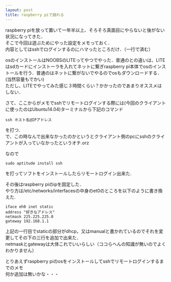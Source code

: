 ```yaml
---
layout: post
title: raspberry piで戯れる
---
```


raspberry piを放って置いて一年半以上、そろそろ真面目にやらないと後がない状況になってきた．  
そこで今回は遊ぶためにやった設定をメモっておく．  
内容としてはsshでログインするのにハマったところだけ．（一行で済む）  

osのインストールはNOOBSのLITEってやつでやった．普通のとの違いは、LITEはsdカードにインストーラを入れてネットに繋ぎraspberry pi本体でosのインストールを行う．普通のはネットに繋がないでやるのでosもダウンロードする．(当然容量もでかい)  
ただし、LITEでやってみた感じ３時間くらい？かかったのであまりオススメはしない．  

さて、ここからがメモでsshでリモートログインする際には(今回のクライアントに使ったのはUbuntu14.04)ターミナルから下記のコマンド  
	
	ssh ホスト名@IPアドレス

を打つ.  
 で、この時なんで出来なかったのかというとクライアント側のpcにsshのクライアントが入っていなかったというオチ.orz  

 なので  

	sudo aptitude install ssh

を打ってソフトをインストールしたらリモートログイン出来た.  

その後はraspberry piのipを固定した．  
やり方は/etc/networks/interfacesの中身のet0のところを以下のように書き換えた.  

	iface eh0 inet static
	address "好きなアドレス"
	netmask 225.225.225.0
	gateway 192.168.1.1

上記の一行目でstaticの部分がdhcp，又はmanualと書かれているのでそれを変更してその下の三行を追加で出来た．  
netmaskとgatewayは大体これでいいらしい（ココらへんの知識が無いのでよくわかりません）  


とりあえずraspberry piのosをインストールしてsshでリモートログインするまでのメモ  
何か追加は無いかな・・・
